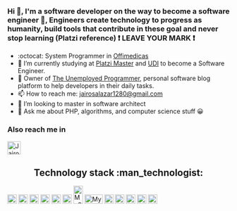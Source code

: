 ### Hi 👋, I'm a software developer on the way to become a software engineer :rocket:, Engineers create technology to progress as humanity, build tools that contribute in these goal and never stop learning (Platzi reference) :heavy_exclamation_mark: LEAVE YOUR MARK :heavy_exclamation_mark: 

<!--
**jsv1280/jsv1280** is a ✨ _special_ ✨ repository because its `README.md` (this file) appears on your GitHub profile.

Here are some ideas to get you started:

- 🔭 I’m currently working on ...
- 🌱 I’m currently learning ...
- 👯 I’m looking to collaborate on ...
- 🤔 I’m looking for help with ...
- 💬 Ask me about ...
- 📫 How to reach me: ...
- 😄 Pronouns: ...
- ⚡ Fun fact: ...
-->

- :octocat: System Programmer in [Offimedicas](http://offimedicas.com)
- 🔭 I’m currently studying at [Platzi Master](https://platzi.com/blog/que-es-platzi-master/) and [UDI](https://web.udi.edu.co/) to become a Software Engineer.
- 📖 Owner of [The Unemployed Programmer](https://theunemployedprogrammer.com), personal software blog platform to help developers in their daily tasks.
- 📫 How to reach me: jairosalazar1280@gmail.com
- 👯 I’m looking to master in software architect
- 💬 Ask me about PHP, algorithms, and computer science stuff :grinning:

 ### Also reach me in
<a href="https://www.linkedin.com/in/jairo-andres-salazar-vesga-5815761a8/">
    <img src="https://www.vectorlogo.zone/logos/linkedin/linkedin-icon.svg" alt="Jairo Salazar LinkedIn Profile" height="30" width="30">
</a>

<h2 align="center">Technology stack :man_technologist:</h2>

 <a href="https://www.w3.org/TR/html5/" title="HTML5"><img src="https://github.com/tomchen/stack-icons/blob/master/logos/html-5.svg" alt="HTML5" width="21px" height="21px"></a>
 <a href="https://www.w3.org/TR/CSS/" title="CSS3"><img src="https://github.com/tomchen/stack-icons/blob/master/logos/css-3.svg" alt="CSS3" width="21px" height="21px"></a>
 <a href="https://developer.mozilla.org/en-US/docs/Web/JavaScript" title="JavaScript"><img src="https://github.com/tomchen/stack-icons/blob/master/logos/javascript.svg" alt="JavaScript" width="21px" height="21px"></a>
 <a href="https://nodejs.org/" title="Node.js"><img src="https://github.com/tomchen/stack-icons/blob/master/logos/nodejs-icon.svg" alt="Node.js" width="21px" height="21px"></a>
 <a href="https://www.php.net/" title="PHP"><img src="https://github.com/tomchen/stack-icons/blob/master/logos/php.svg" alt="JavaScript" width="21px" height="21px"></a>
 <a href="https://www.python.org/" title="Python"><img src="https://github.com/tomchen/stack-icons/blob/master/logos/python.svg" alt="Python" width="21px" height="21px"></a>
 <a href="https://www.java.com/" title="Java"><img src="https://www.vectorlogo.zone/logos/java/java-vertical.svg" alt="MySQL" width="21px" height="41px"></a>
 <a href="https://symfony.com/" title="Symfony"><img src="https://www.vectorlogo.zone/logos/symfony/symfony-ar21.svg" alt="MySQL" width="41px" height="21px"></a>
 <a href="https://dev.mysql.com/" title="MySQL"><img src="https://github.com/tomchen/stack-icons/blob/master/logos/mysql.svg" alt="MySQL" width="21px" height="21px"></a>
 <a href="https://git-scm.com/" title="Git"><img src="https://github.com/tomchen/stack-icons/blob/master/logos/git-icon.svg" alt="Git" width="21px" height="21px"></a>
 <a href="https://www.docker.com/" title="docker"><img src="https://github.com/tomchen/stack-icons/blob/master/logos/docker-icon.svg" alt="docker" width="21px" height="21px"></a>
 <a href="https://graphql.org/" title="GraphQL"><img src="https://github.com/tomchen/stack-icons/blob/master/logos/graphql.svg" alt="GraphQL" width="21px" height="21px"></a>
 <a href="#" title="Linux"><img src="https://www.vectorlogo.zone/logos/linux/linux-icon.svg" alt="Linux" width="21px" height="21px"></a>






